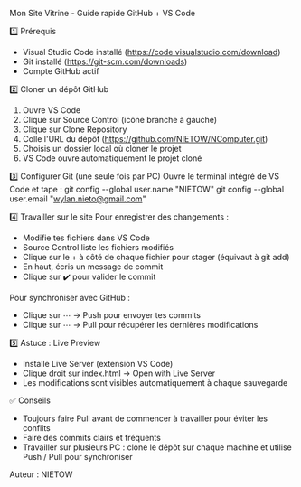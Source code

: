 Mon Site Vitrine - Guide rapide GitHub + VS Code

1️⃣ Prérequis
- Visual Studio Code installé (https://code.visualstudio.com/download)
- Git installé (https://git-scm.com/downloads)
- Compte GitHub actif

2️⃣ Cloner un dépôt GitHub
1. Ouvre VS Code
2. Clique sur Source Control (icône branche à gauche)
3. Clique sur Clone Repository
4. Colle l'URL du dépôt (https://github.com/NIETOW/NComputer.git)
5. Choisis un dossier local où cloner le projet
6. VS Code ouvre automatiquement le projet cloné

3️⃣ Configurer Git (une seule fois par PC)
Ouvre le terminal intégré de VS Code et tape :
git config --global user.name "NIETOW"
git config --global user.email "wylan.nieto@gmail.com"

4️⃣ Travailler sur le site
Pour enregistrer des changements :
- Modifie tes fichiers dans VS Code
- Source Control liste les fichiers modifiés
- Clique sur le + à côté de chaque fichier pour stager (équivaut à git add)
- En haut, écris un message de commit
- Clique sur ✔️ pour valider le commit

Pour synchroniser avec GitHub :
- Clique sur ⋯ → Push pour envoyer tes commits
- Clique sur ⋯ → Pull pour récupérer les dernières modifications

5️⃣ Astuce : Live Preview
- Installe Live Server (extension VS Code)
- Clique droit sur index.html → Open with Live Server
- Les modifications sont visibles automatiquement à chaque sauvegarde

✅ Conseils
- Toujours faire Pull avant de commencer à travailler pour éviter les conflits
- Faire des commits clairs et fréquents
- Travailler sur plusieurs PC : clone le dépôt sur chaque machine et utilise Push / Pull pour synchroniser

Auteur : NIETOW
